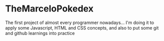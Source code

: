 # TheMarceloPokedex
The first project of almost every programmer nowadays... I'm doing it to apply some Javascript, HTML and CSS concepts, and also to put some git and github learnings into practice
